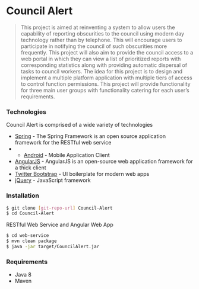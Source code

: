 # Council Alert

>This project is aimed at reinventing a system to allow users the capability of reporting obscurities to
the council using modern day technology rather than by telephone. This will encourage users to
participate in notifying the council of such obscurities more frequently. This project will also aim to
provide the council access to a web portal in which they can view a list of prioritized reports with
corresponding statistics along with providing automatic dispersal of tasks to council workers. The
idea for this project is to design and implement a multiple platform application with multiple tiers of
access to control function permissions. This project will provide functionality for three main user
groups with functionality catering for each user’s requirements.

### Technologies

Council Alert is comprised of a wide variety of technologies

* [Spring] - The Spring Framework is an open source application framework for the RESTful web service
* * [Android] - Mobile Application Client
* [AngularJS] - AngularJS is an open-source web application framework for a thick client 
* [Twitter Bootstrap] - UI boilerplate for modern web apps
* [jQuery] - JavaScript framework

### Installation

```sh
$ git clone [git-repo-url] Council-Alert
$ cd Council-Alert
```
RESTful Web Service and Angular Web App
```sh
$ cd web-service
$ mvn clean package
$ java -jar target/CouncilAlert.jar
```
### Requirements
 - Java 8
 - Maven


[Twitter Bootstrap]:http://twitter.github.com/bootstrap/
[jQuery]:http://jquery.com
[AngularJS]:http://angularjs.org
[Spring]:https://spring.io/
[Android]:http://developer.android.com/index.html
